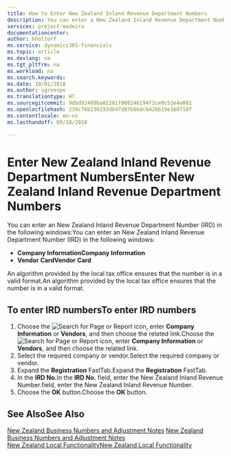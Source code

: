 ```yaml
---
title: How to Enter New Zealand Inland Revenue Department Numbers
description: You can enter a New Zealand Inland Revenue Department Number (IRD) in certain windows.
services: project-madeira
documentationcenter: 
author: bholtorf
ms.service: dynamics365-financials
ms.topic: article
ms.devlang: na
ms.tgt_pltfrm: na
ms.workload: na
ms.search.keywords: 
ms.date: 10/01/2018
ms.author: sgroespe
ms.translationtype: HT
ms.sourcegitcommit: 9dbd92409ba02281f008246194f3ce0c53e4e001
ms.openlocfilehash: 239c76b230193db47d87b6bdc642bb19e160718f
ms.contentlocale: en-nz
ms.lasthandoff: 09/28/2018

---
```

# <a name="enter-new-zealand-inland-revenue-department-numbers"></a><span data-ttu-id="ba2a2-103">Enter New Zealand Inland Revenue Department Numbers</span><span class="sxs-lookup"><span data-stu-id="ba2a2-103">Enter New Zealand Inland Revenue Department Numbers</span></span>
<span data-ttu-id="ba2a2-104">You can enter an New Zealand Inland Revenue Department Number (IRD) in the following windows:</span><span class="sxs-lookup"><span data-stu-id="ba2a2-104">You can enter an New Zealand Inland Revenue Department Number (IRD) in the following windows:</span></span>  

- <span data-ttu-id="ba2a2-105">**Company Information**</span><span class="sxs-lookup"><span data-stu-id="ba2a2-105">**Company Information**</span></span>  
- <span data-ttu-id="ba2a2-106">**Vendor Card**</span><span class="sxs-lookup"><span data-stu-id="ba2a2-106">**Vendor Card**</span></span>  

<span data-ttu-id="ba2a2-107">An algorithm provided by the local tax office ensures that the number is in a valid format.</span><span class="sxs-lookup"><span data-stu-id="ba2a2-107">An algorithm provided by the local tax office ensures that the number is in a valid format.</span></span>  

## <a name="to-enter-ird-numbers"></a><span data-ttu-id="ba2a2-108">To enter IRD numbers</span><span class="sxs-lookup"><span data-stu-id="ba2a2-108">To enter IRD numbers</span></span>  
1.  <span data-ttu-id="ba2a2-109">Choose the ![Search for Page or Report](../../media/ui-search/search_small.png "Search for Page or Report icon") icon, enter **Company Information** or **Vendors**, and then choose the related link.</span><span class="sxs-lookup"><span data-stu-id="ba2a2-109">Choose the ![Search for Page or Report](../../media/ui-search/search_small.png "Search for Page or Report icon") icon, enter **Company Information** or **Vendors**, and then choose the related link.</span></span>  
2.  <span data-ttu-id="ba2a2-110">Select the required company or vendor.</span><span class="sxs-lookup"><span data-stu-id="ba2a2-110">Select the required company or vendor.</span></span>  
3.  <span data-ttu-id="ba2a2-111">Expand the **Registration** FastTab.</span><span class="sxs-lookup"><span data-stu-id="ba2a2-111">Expand the **Registration** FastTab.</span></span>  
4.  <span data-ttu-id="ba2a2-112">In the **IRD No.**</span><span class="sxs-lookup"><span data-stu-id="ba2a2-112">In the **IRD No.**</span></span> <span data-ttu-id="ba2a2-113">field, enter the New Zealand Inland Revenue Number.</span><span class="sxs-lookup"><span data-stu-id="ba2a2-113">field, enter the New Zealand Inland Revenue Number.</span></span>  
5.  <span data-ttu-id="ba2a2-114">Choose the **OK** button.</span><span class="sxs-lookup"><span data-stu-id="ba2a2-114">Choose the **OK** button.</span></span>  

## <a name="see-also"></a><span data-ttu-id="ba2a2-115">See Also</span><span class="sxs-lookup"><span data-stu-id="ba2a2-115">See Also</span></span>  
 <span data-ttu-id="ba2a2-116">[New Zealand Business Numbers and Adjustment Notes](new-zealand-business-numbers-and-adjustment-notes.md) </span><span class="sxs-lookup"><span data-stu-id="ba2a2-116">[New Zealand Business Numbers and Adjustment Notes](new-zealand-business-numbers-and-adjustment-notes.md) </span></span>  
 [<span data-ttu-id="ba2a2-117">New Zealand Local Functionality</span><span class="sxs-lookup"><span data-stu-id="ba2a2-117">New Zealand Local Functionality</span></span>](new-zealand-local-functionality.md)
